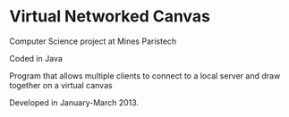 Virtual Networked Canvas
========================

Computer Science project at Mines Paristech

Coded in Java

Program that allows multiple clients to connect to a local server and draw together on a virtual canvas

Developed in January-March 2013.

